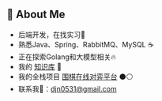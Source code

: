 ## 🤩 About Me

- 后端开发，在找实习🚀
- 熟悉Java、Spring、RabbitMQ、MySQL ☕️
- 正在探索Golang和大模型相关🔥
- 我的 [知识库](https://oli51467.github.io/oli-space/#/) 📖
- 我的全栈项目 [围棋在线对弈平台](https://web.fcjznkj.com) ⚫️⚪️
- 联系我📨：djn0531@gmail.com

